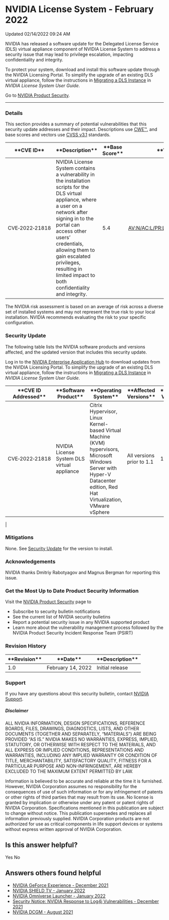 

 NVIDIA License System - February 2022
========================================================




 Updated 02/14/2022 09:24 AM



NVIDIA has released a software update for the Delegated License Service (DLS) virtual appliance component of NVIDIA License System to address a security issue that may lead to privilege escalation, impacting confidentiality and integrity.


To protect your system, download and install this software update through the NVIDIA Licensing Portal. To simplify the upgrade of an existing DLS virtual appliance, follow the instructions in [Migrating a DLS Instance](https://docs.nvidia.com/license-system/latest/nvidia-license-system-user-guide/index.html#migrating-dls-instance) in *NVIDIA License System User Guide*.


Go to [NVIDIA Product Security](https://www.nvidia.com/security/).






---




### Details


This section provides a summary of potential vulnerabilities that this security update addresses and their impact. Descriptions use [CWE™](https://cwe.mitre.org/), and base scores and vectors use [CVSS v3.1](https://www.first.org/cvss/v3.1/user-guide) standards.




| \*\*CVE ID\*\* | \*\*Description\*\* | \*\*Base Score\*\* | \*\*Vector\*\* |
| --- | --- | --- | --- |
| CVE‑2022‑21818 | NVIDIA License System contains a vulnerability in the installation scripts for the DLS virtual appliance, where a user on a network after signing in to the portal can access other users’ credentials, allowing them to gain escalated privileges, resulting in limited impact to both confidentiality and integrity. | 5.4 | [AV:N/AC:L/PR:L/UI:N/S:U/C:L/I:L/A:N](https://nvd.nist.gov/vuln-metrics/cvss/v3-calculator?vector=AV:N/AC:L/PR:L/UI:N/S:U/C:L/I:L/A:N&version=3.1) |


The NVIDIA risk assessment is based on an average of risk across a diverse set of installed systems and may not represent the true risk to your local installation. NVIDIA recommends evaluating the risk to your specific configuration.


### Security Update


The following table lists the NVIDIA software products and versions affected, and the updated version that includes this security update.


Log in to the [NVIDIA Enterprise Application Hub](https://nvid.nvidia.com/dashboard/) to download updates from the NVIDIA Licensing Portal. To simplify the upgrade of an existing DLS virtual appliance, follow the instructions in [Migrating a DLS Instance](https://docs.nvidia.com/license-system/latest/nvidia-license-system-user-guide/index.html#migrating-dls-instance) in *NVIDIA License System User Guide*.




| \*\*CVE ID Addressed\*\* | \*\*Software Product\*\* | \*\*Operating System\*\* | \*\*Affected Versions\*\* | \*\*Updated Version\*\* |
| --- | --- | --- | --- | --- |
| CVE‑2022‑21818 | NVIDIA License System DLS virtual appliance | Citrix Hypervisor, Linux Kernel-based Virtual Machine (KVM) hypervisors, Microsoft Windows Server with Hyper-V Datacenter edition, Red Hat Virtualization, VMware vSphere | All versions prior to 1.1 | 1.1 |
|


### Mitigations


None. See [Security Update](#security-update) for the version to install.


### Acknowledgements


NVIDIA thanks Dmitriy Rabotyagov and Magnus Bergman for reporting this issue.


### Get the Most Up to Date Product Security Information


Visit the [NVIDIA Product Security](https://www.nvidia.com/security) page to


* Subscribe to security bulletin notifications
* See the current list of NVIDIA security bulletins
* Report a potential security issue in any NVIDIA supported product
* Learn more about the vulnerability management process followed by the NVIDIA Product Security Incident Response Team (PSIRT)


### Revision History








| \*\*Revision\*\* | \*\*Date\*\* | \*\*Description\*\* |
| --- | --- | --- |
| 1.0 | February 14, 2022 | Initial release |


### Support


If you have any questions about this security bulletin, contact [NVIDIA Support](https://www.nvidia.com/object/support.html).


##### Disclaimer


ALL NVIDIA INFORMATION, DESIGN SPECIFICATIONS, REFERENCE BOARDS, FILES, DRAWINGS, DIAGNOSTICS, LISTS, AND OTHER DOCUMENTS (TOGETHER AND SEPARATELY, “MATERIALS”) ARE BEING PROVIDED “AS IS.” NVIDIA MAKES NO WARRANTIES, EXPRESS, IMPLIED, STATUTORY, OR OTHERWISE WITH RESPECT TO THE MATERIALS, AND ALL EXPRESS OR IMPLIED CONDITIONS, REPRESENTATIONS AND WARRANTIES, INCLUDING ANY IMPLIED WARRANTY OR CONDITION OF TITLE, MERCHANTABILITY, SATISFACTORY QUALITY, FITNESS FOR A PARTICULAR PURPOSE AND NON-INFRINGEMENT, ARE HEREBY EXCLUDED TO THE MAXIMUM EXTENT PERMITTED BY LAW.


Information is believed to be accurate and reliable at the time it is furnished. However, NVIDIA Corporation assumes no responsibility for the consequences of use of such information or for any infringement of patents or other rights of third parties that may result from its use. No license is granted by implication or otherwise under any patent or patent rights of NVIDIA Corporation. Specifications mentioned in this publication are subject to change without notice. This publication supersedes and replaces all information previously supplied. NVIDIA Corporation products are not authorized for use as critical components in life support devices or systems without express written approval of NVIDIA Corporation.










Is this answer helpful?
-----------------------



Yes
No







Answers others found helpful
----------------------------


* [ NVIDIA GeForce Experience - December 2021](/app/answers/detail/a_id/5295/related/1)
* [ NVIDIA SHIELD TV - January 2022](/app/answers/detail/a_id/5259/related/1)
* [ NVIDIA Omniverse Launcher - January 2022](/app/answers/detail/a_id/5318/related/1)
* [Security Notice: NVIDIA Response to Log4j Vulnerabilities - December 2021](/app/answers/detail/a_id/5294/related/1)
* [ NVIDIA DCGM - August 2021](/app/answers/detail/a_id/5219/related/1)








